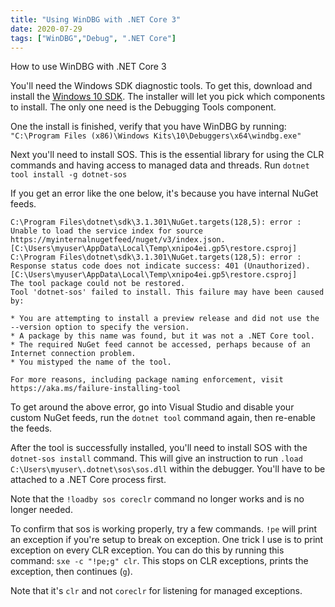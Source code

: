 ```yaml
---
title: "Using WinDBG with .NET Core 3"
date: 2020-07-29
tags: ["WinDBG","Debug", ".NET Core"]
---
```


How to use WinDBG with .NET Core 3

<!--more-->

You'll need the Windows SDK diagnostic tools. To get this, download and install the 
[Windows 10 SDK](https://developer.microsoft.com/en-us/windows/downloads/windows-10-sdk/). The installer will let you
pick which components to install. The only one need is the Debugging Tools component.

One the install is finished, verify that you have WinDBG by running:
`"C:\Program Files (x86)\Windows Kits\10\Debuggers\x64\windbg.exe"`

Next you'll need to install SOS. This is the essential library for using the CLR commands and having access to managed 
data and threads. Run `dotnet tool install -g dotnet-sos`

If you get an error like the one below, it's because you have internal NuGet feeds.
```
C:\Program Files\dotnet\sdk\3.1.301\NuGet.targets(128,5): error : Unable to load the service index for source https://myinternalnugetfeed/nuget/v3/index.json. [C:\Users\myuser\AppData\Local\Temp\xnipo4ei.gp5\restore.csproj]
C:\Program Files\dotnet\sdk\3.1.301\NuGet.targets(128,5): error :   Response status code does not indicate success: 401 (Unauthorized). [C:\Users\myuser\AppData\Local\Temp\xnipo4ei.gp5\restore.csproj]
The tool package could not be restored.
Tool 'dotnet-sos' failed to install. This failure may have been caused by:

* You are attempting to install a preview release and did not use the --version option to specify the version.
* A package by this name was found, but it was not a .NET Core tool.
* The required NuGet feed cannot be accessed, perhaps because of an Internet connection problem.
* You mistyped the name of the tool.

For more reasons, including package naming enforcement, visit https://aka.ms/failure-installing-tool
```

To get around the above error, go into Visual Studio and disable your custom NuGet feeds, run the `dotnet tool` command 
again, then re-enable the feeds.

After the tool is successfully installed, you'll need to install SOS with the `dotnet-sos install` command.
This will give an instruction to run `.load C:\Users\myuser\.dotnet\sos\sos.dll` within the debugger. You'll have to be
attached to a .NET Core process first.

Note that the `!loadby sos coreclr` command no longer works and is no longer needed.

To confirm that sos is working properly, try a few commands. `!pe` will print an exception if you're setup to break on
exception. One trick I use is to print exception on every CLR exception. You can do this by running this command: 
`sxe -c "!pe;g" clr`. This stops on CLR exceptions, prints the exception, then continues (`g`).

Note that it's `clr` and not `coreclr` for listening for managed exceptions.
